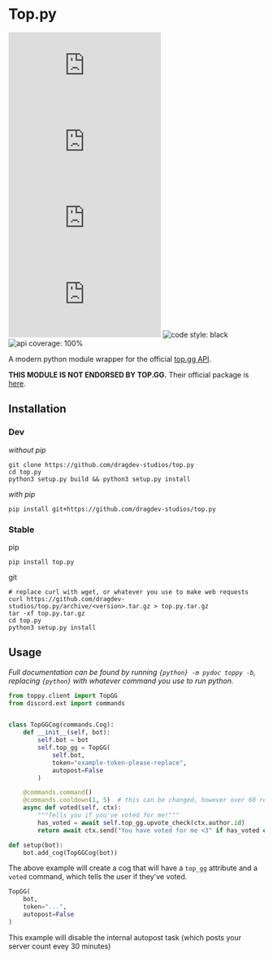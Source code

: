 # Top.py
![issues: unresolved](https://img.shields.io/github/issues/dragdev-studios/top.py?style=flat-square)
![pull requests: unresolved](https://img.shields.io/github/issues-pr/dragdev-studios/top.py?style=flat-square)
![version: unresolved](https://img.shields.io/pypi/v/top.py?style=flat-square)
![downloads: unresolved](https://img.shields.io/pypi/dw/top.py?style=flat-square)
![code style: black](https://img.shields.io/badge/code%20style-black-black?style=flat-square)
![api coverage: 100%](https://img.shields.io/badge/top.gg%20api%20coverage-100%25-blue?style=flat-square)


A modern python module wrapper for the official [top.gg API](https://docs.top.gg).

**THIS MODULE IS NOT ENDORSED BY TOP.GG.** Their official package is [here](https://pypi.org/project/dblpy).


## Installation
### Dev
*without pip*
```shell
git clone https://github.com/dragdev-studios/top.py
cd top.py
python3 setup.py build && python3 setup.py install
```
*with pip*
```shell
pip install git+https://github.com/dragdev-studios/top.py
```

### Stable
pip
```shell
pip install top.py
```

git
```shell
# replace curl with wget, or whatever you use to make web requests
curl https://github.com/dragdev-studios/top.py/archive/<version>.tar.gz > top.py.tar.gz
tar -xf top.py.tar.gz
cd top.py
python3 setup.py install
```

## Usage
*Full documentation can be found by running `{python} -m pydoc toppy -b`, replacing `{python}` with whatever command you use to run python.*

```python
from toppy.client import TopGG
from discord.ext import commands


class TopGGCog(commands.Cog):
    def __init__(self, bot):
        self.bot = bot
        self.top_gg = TopGG(
            self.bot,
            token="example-token-please-replace",
            autopost=False
        )

    @commands.command()
    @commands.cooldown(1, 5)  # this can be changed, however over 60 requests per minute will get you blocked.
    async def voted(self, ctx):
        """Tells you if you've voted for me!"""
        has_voted = await self.top_gg.upvote_check(ctx.author.id)
        return await ctx.send("You have voted for me <3" if has_voted else "No, you haven't. Please vote!")

def setup(bot):
    bot.add_cog(TopGGCog(bot))
```
The above example will create a cog that will have a `top_gg` attribute and a `voted` command, which tells the user if
they've voted.

```python
TopGG(
    bot,
    token="...",
    autopost=False
)
```
This example will disable the internal autopost task (which posts your server count evey 30 minutes)
